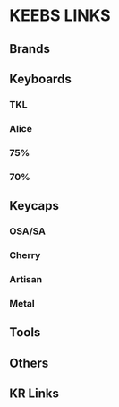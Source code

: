 # KEEBS LINKS

## Brands

## Keyboards

### TKL

### Alice

### 75%

### 70%

## Keycaps

### OSA/SA

### Cherry

### Artisan

### Metal

## Tools

## Others

## KR Links


